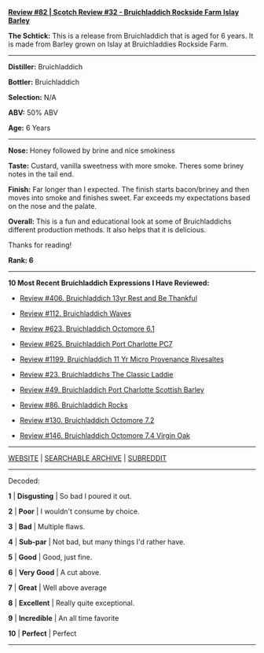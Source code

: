 
[**Review #82 | Scotch Review #32 - Bruichladdich Rockside Farm Islay Barley**]( https://t8ke.review/review-82-bruichladdich-rockside-farm-2007-islay-barley/)

**The Schtick:** This is a release from Bruichladdich that is aged for 6 years. It is made from Barley grown on Islay at Bruichladdies Rockside Farm. 

-----

**Distiller:** Bruichladdich

**Bottler:** Bruichladdich

**Selection:** N/A

**ABV:**  50% ABV

**Age:** 6 Years 

-----

**Nose:**  Honey followed by brine and nice smokiness   

**Taste:** Custard, vanilla sweetness with more smoke. Theres some briney notes in the tail end. 

**Finish:** Far longer than I expected. The finish starts bacon/briney and then moves into smoke and finishes sweet. Far exceeds my expectations based on the nose and the palate.  

**Overall:** This is a fun and educational look at some of Bruichladdichs different production methods. It also helps that it is delicious. 

Thanks for reading!

**Rank: 6**

----- 

**10 Most Recent Bruichladdich Expressions I Have Reviewed:** 

- [Review #406. Bruichladdich 13yr Rest and Be Thankful]( https://t8ke.review/review-406-bruichladdich-rest-and-be-thankful-13yr/) 

- [Review #112. Bruichladdich Waves]( https://t8ke.review/review-112-bruichladdich-waves/) 

- [Review #623. Bruichladdich Octomore 6.1]( https://t8ke.review/review-623-bruichladdich-octomore-61/) 

- [Review #625. Bruichladdich Port Charlotte PC7]( https://t8ke.review/review-625-bruichladdich-port-charlotte-pc7/) 

- [Review #1199. Bruichladdich 11 Yr Micro Provenance Rivesaltes]( https://t8ke.review/review-1199-bruichladdich-11-yr-micro-provenance-riveslates) 

- [Review #23. Bruichladdichs The Classic Laddie]( https://t8ke.review/review-23-bruichladdich-the-classic-laddie-scottish-barley/) 

- [Review #49. Bruichladdich Port Charlotte Scottish Barley]( https://t8ke.review/review-49-bruichladdich-port-charlotte-scottish-barley/) 

- [Review #86. Bruichladdich Rocks]( https://t8ke.review/review-86-bruichladdich-rocks/) 

- [Review #130. Bruichladdich Octomore 7.2]( https://t8ke.review/review-130-octomore-72/) 

- [Review #146. Bruichladdich Octomore 7.4 Virgin Oak]( https://t8ke.review/review-146-bruichladdich-octomore-74/) 

-----

[WEBSITE](https://t8ke.review) | [SEARCHABLE ARCHIVE](https://t8ke.review/review-archive/) | [SUBREDDIT](https://reddit.com/r/t8kereviews)

-----

Decoded:

**1** | **Disgusting** | So bad I poured it out.

**2** | **Poor** | I wouldn't consume by choice.

**3** | **Bad** | Multiple flaws.

**4** | **Sub-par** | Not bad, but many things I'd rather have.

**5** | **Good** | Good, just fine.

**6** | **Very Good** | A cut above.

**7** | **Great** | Well above average

**8** | **Excellent** | Really quite exceptional.

**9** | **Incredible** | An all time favorite

**10** | **Perfect** | Perfect

----

